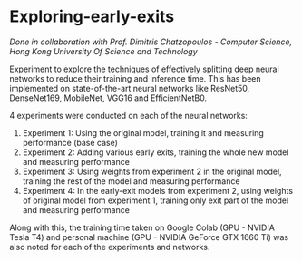# Exploring-early-exits
_Done in collaboration with Prof. Dimitris Chatzopoulos - Computer Science, Hong Kong University Of Science and Technology_

Experiment to explore the techniques of effectively splitting deep neural networks to reduce their training and inference time.
This has been implemented on state-of-the-art neural networks like ResNet50, DenseNet169, MobileNet, VGG16 and EfficientNetB0.

4 experiments were conducted on each of the neural networks:
  1) Experiment 1: Using the original model, training it and measuring performance (base case)
  2) Experiment 2: Adding various early exits, training the whole new model and measuring performance
  3) Experiment 3: Using weights from experiment 2 in the original model, training the rest of the model and measuring performance
  4) Experiment 4: In the early-exit models from experiment 2, using weights of original model from experiment 1, training only exit part of the model and measuring performance

Along with this, the training time taken on Google Colab (GPU - NVIDIA Tesla T4) and personal machine (GPU - NVIDIA GeForce GTX 1660 Ti) was also noted for each of the experiments and networks.
